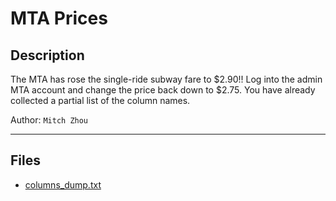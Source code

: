 # MTA Prices

## Description

The MTA has rose the single-ride subway fare to $2.90!! Log into the admin MTA account and change the price back down to $2.75. You have already collected a partial list of the column names.

Author: `Mitch Zhou`

---

## Files

* [columns_dump.txt](files/columns_dump.txt)

